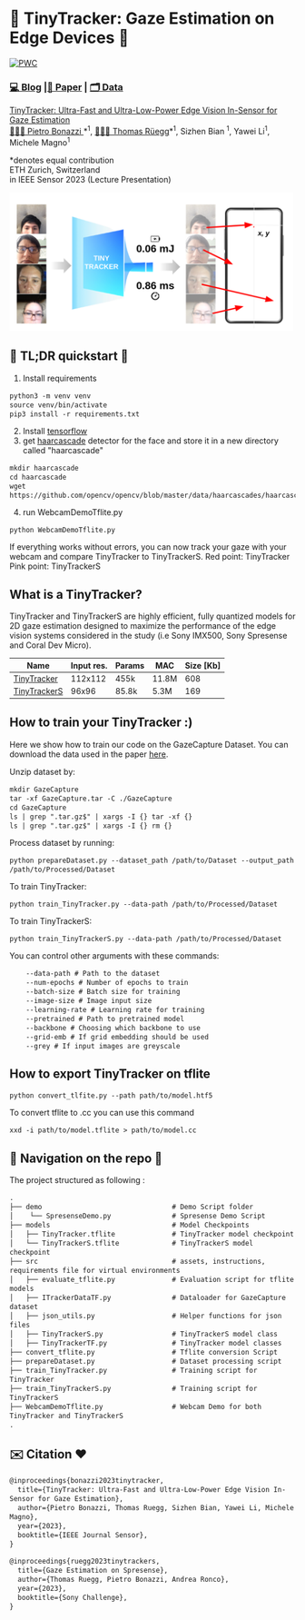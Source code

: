 #  👀 TinyTracker: Gaze Estimation on Edge Devices  👀
[![PWC](https://img.shields.io/endpoint.svg?url=https://paperswithcode.com/badge/tinytracker-ultra-fast-and-ultra-low-power/gaze-estimation-on-gazecapture)](https://paperswithcode.com/paper/tinytracker-ultra-fast-and-ultra-low-power)

### [💻 Blog](https://www.hackster.io/news/gazing-into-the-future-of-ai-57d4acd77f4b) |[📜 Paper](https://arxiv.org/abs/2307.07813) | [🗂️ Data](https://gazecapture.csail.mit.edu/)

[TinyTracker: Ultra-Fast and Ultra-Low-Power Edge Vision In-Sensor for Gaze Estimation](https://arxiv.org/abs/2307.07813)  
 [🧑🏻‍🚀 Pietro Bonazzi ](https://linkedin.com/in/pietrobonazzi)\*<sup>1</sup>,
 [🧑🏼‍🚀 Thomas Rüegg](https://www.linkedin.com/in/thomas-rüegg-680a351b1/)\*<sup>1</sup>,
 Sizhen Bian <sup>1</sup>,
 Yawei Li<sup>1</sup>,
 Michele Magno<sup>1</sup>  <br>

\*denotes equal contribution  
ETH Zurich, Switzerland  <br> 
in IEEE Sensor 2023 (Lecture Presentation)

<img src='docs/thumbnail.png' width="500"/>


## 🚀 TL;DR quickstart 🚀
1. Install requirements
```
python3 -m venv venv
source venv/bin/activate
pip3 install -r requirements.txt
```
2. Install [tensorflow](https://www.tensorflow.org/install)
3. get [haarcascade](https://github.com/opencv/opencv/blob/master/data/haarcascades/haarcascade_frontalface_default.xml) detector for the face and store it in a new directory called "haarcascade"
```
mkdir haarcascade
cd haarcascade
wget https://github.com/opencv/opencv/blob/master/data/haarcascades/haarcascade_frontalface_default.xml
```
4. run WebcamDemoTflite.py 
```
python WebcamDemoTflite.py 
```
If everything works without errors, you can now track your gaze with your webcam and compare TinyTracker to TinyTrackerS.
Red point: TinyTracker
Pink point: TinyTrackerS

## What is a TinyTracker?
TinyTracker and TinyTrackerS are highly efficient, fully quantized models for 2D gaze estimation designed to maximize the performance of the edge vision systems considered in the study (i.e Sony IMX500, Sony Spresense and Coral Dev Micro).

| Name                                             | Input res. | Params | MAC   | Size [Kb] | 
|--------------------------------------------------|------------|--------|-------|-----------|
| [TinyTracker](https://arxiv.org/abs/2307.07813)  | 112x112    |   455k | 11.8M |       608 |
| [TinyTrackerS](https://arxiv.org/abs/2308.12313) | 96x96      |  85.8k |  5.3M |       169 |


## How to train your TinyTracker :)

Here we show how to train our code on the GazeCapture Dataset. 
You can download the data used in the paper [here](https://gazecapture.csail.mit.edu/).

Unzip dataset by: 
```
mkdir GazeCapture
tar -xf GazeCapture.tar -C ./GazeCapture
cd GazeCapture
ls | grep ".tar.gz$" | xargs -I {} tar -xf {}
ls | grep ".tar.gz$" | xargs -I {} rm {}
```
Process dataset by running:
```
python prepareDataset.py --dataset_path /path/to/Dataset --output_path /path/to/Processed/Dataset
```
To train TinyTracker:

```
python train_TinyTracker.py --data-path /path/to/Processed/Dataset
```
To train TinyTrackerS:
```
python train_TinyTrackerS.py --data-path /path/to/Processed/Dataset
```

You can control other arguments with these commands: 

```
    --data-path # Path to the dataset
    --num-epochs # Number of epochs to train
    --batch-size # Batch size for training
    --image-size # Image input size
    --learning-rate # Learning rate for training
    --pretrained # Path to pretrained model
    --backbone # Choosing which backbone to use
    --grid-emb # If grid embedding should be used
    --grey # If input images are greyscale

```

## How to export TinyTracker on tflite

```
python convert_tlfite.py --path path/to/model.htf5
```

To convert tflite to .cc you can use this command

```
xxd -i path/to/model.tflite > path/to/model.cc
```

## 🌲 Navigation on the repo 🌲

The project structured as following :

    .
    ├── demo                                # Demo Script folder
    │    └── SpresenseDemo.py               # Spresense Demo Script
    ├── models                              # Model Checkpoints
    │   ├── TinyTracker.tflite              # TinyTracker model checkpoint
    │   └── TinyTrackerS.tflite             # TinyTrackerS model checkpoint
    ├── src                                 # assets, instructions, requirements file for virtual environments
    │   ├── evaluate_tflite.py              # Evaluation script for tflite models
    │   ├── ITrackerDataTF.py               # Dataloader for GazeCapture dataset
    │   ├── json_utils.py                   # Helper functions for json files
    │   ├── TinyTrackerS.py                 # TinyTrackerS model class
    │   ├── TinyTrackerTF.py                # TinyTracker model classes
    ├── convert_tflite.py                   # Tflite conversion Script
    ├── prepareDataset.py                   # Dataset processing script
    ├── train_TinyTracker.py                # Training script for TinyTracker
    ├── train_TinyTrackerS.py               # Training script for TinyTrackerS
    ├── WebcamDemoTflite.py                 # Webcam Demo for both TinyTracker and TinyTrackerS
    .

## ✉️ Citation ❤️

```
@inproceedings{bonazzi2023tinytracker,
  title={TinyTracker: Ultra-Fast and Ultra-Low-Power Edge Vision In-Sensor for Gaze Estimation},
  author={Pietro Bonazzi, Thomas Ruegg, Sizhen Bian, Yawei Li, Michele Magno},
  year={2023},
  booktitle={IEEE Journal Sensor},
}
```

```
@inproceedings{ruegg2023tinytrackers,
  title={Gaze Estimation on Spresense},
  author={Thomas Ruegg, Pietro Bonazzi, Andrea Ronco},
  year={2023},
  booktitle={Sony Challenge},
}
```
